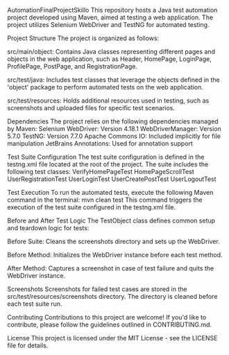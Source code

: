 AutomationFinalProjectSkillo
This repository hosts a Java test automation project developed using Maven, aimed at testing a web application. The project utilizes Selenium WebDriver and TestNG for automated testing.


Project Structure
The project is organized as follows:

src/main/object: Contains Java classes representing different pages and objects in the web application, such as Header, HomePage, LoginPage, ProfilePage, PostPage, and RegistrationPage.

src/test/java: Includes test classes that leverage the objects defined in the 'object' package to perform automated tests on the web application.

src/test/resources: Holds additional resources used in testing, such as screenshots and uploaded files for specific test scenarios.


Dependencies
The project relies on the following dependencies managed by Maven:
Selenium WebDriver: Version 4.18.1
WebDriverManager: Version 5.7.0
TestNG: Version 7.7.0
Apache Commons IO: Included implicitly for file manipulation
JetBrains Annotations: Used for annotation support


Test Suite Configuration
The test suite configuration is defined in the testng.xml file located at the root of the project. The suite includes the following test classes:
VerifyHomePageTest
HomePageScrollTest
UserRegistrationTest
UserLoginTest
UserCreatePostTest
UserLogoutTest


Test Execution
To run the automated tests, execute the following Maven command in the terminal:
mvn clean test
This command triggers the execution of the test suite configured in the testng.xml file.


Before and After Test Logic
The TestObject class defines common setup and teardown logic for tests:

Before Suite: Cleans the screenshots directory and sets up the WebDriver.

Before Method: Initializes the WebDriver instance before each test method.

After Method: Captures a screenshot in case of test failure and quits the WebDriver instance.


Screenshots
Screenshots for failed test cases are stored in the src/test/resources/screenshots directory. The directory is cleaned before each test suite run.

Contributing
Contributions to this project are welcome! If you'd like to contribute, please follow the guidelines outlined in CONTRIBUTING.md.

License
This project is licensed under the MIT License - see the LICENSE file for details.

